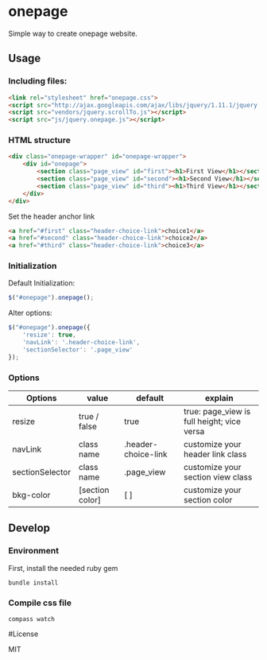 # onepage

Simple way to create onepage website.

## Usage

### Including files: 

```html
<link rel="stylesheet" href="onepage.css">
<script src="http://ajax.googleapis.com/ajax/libs/jquery/1.11.1/jquery.min.js"></script>
<script src="vendors/jquery.scrollTo.js"></script>
<script src="js/jquery.onepage.js"></script>
```

### HTML structure

```html
<div class="onepage-wrapper" id="onepage-wrapper">
    <div id="onepage">
        <section class="page_view" id="first"><h1>First View</h1></section>
        <section class="page_view" id="second"><h1>Second View</h1></section>
        <section class="page_view" id="third"><h1>Third View</h1></section>
    </div>
</div>
```

Set the header anchor link

```html
<a href="#first" class="header-choice-link">choice1</a>
<a href="#second" class="header-choice-link">choice2</a>
<a href="#third" class="header-choice-link">choice3</a>
```

### Initialization
Default Initialization:

```javascript
$("#onepage").onepage();
```
Alter options:

```javascript
$("#onepage").onepage({
    'resize': true,
    'navLink': '.header-choice-link',
    'sectionSelector': '.page_view'
});
```


### Options

| Options         | value       | default             | explain                                   |
|-----------------|--------------|---------------------|--------------------------------------------|
| resize          | true / false | true                | true: page_view is full height; vice versa |
| navLink         | class name   | .header-choice-link | customize your header link class           |
| sectionSelector | class name   | .page_view          | customize your section view class          |
| bkg-color | [section color]   | [ ]         | customize your section color         |

## Develop
### Environment

First, install the needed ruby gem
    
    bundle install

### Compile css file

    compass watch

    
#License

MIT
